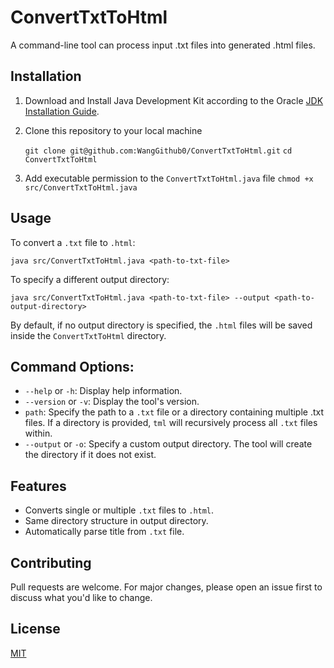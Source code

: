 # ConvertTxtToHtml
A command-line tool can process input .txt files into generated .html files.

## Installation
1. Download and Install Java Development Kit according to the Oracle [JDK Installation Guide](https://docs.oracle.com/en/java/javase/20/install/overview-jdk-installation.html#GUID-8677A77F-231A-40F7-98B9-1FD0B48C346A).
   
2. Clone this repository to your local machine
    
   `git clone git@github.com:WangGithub0/ConvertTxtToHtml.git`
   `cd ConvertTxtToHtml`

3. Add executable permission to the `ConvertTxtToHtml.java` file
   `chmod +x src/ConvertTxtToHtml.java`


## Usage

To convert a `.txt` file to `.html`:

`
java src/ConvertTxtToHtml.java <path-to-txt-file>
`

To specify a different output directory:

`
java src/ConvertTxtToHtml.java <path-to-txt-file> --output <path-to-output-directory>
`

By default, if no output directory is specified, the `.html` files will be saved inside the `ConvertTxtToHtml` directory.

## Command Options:

* `--help` or `-h`: Display help information.
* `--version` or `-v`: Display the tool's version.
* `path`: Specify the path to a `.txt` file or a directory containing multiple .txt files. If a directory is provided, `tml` will recursively process all `.txt` files within.
* `--output` or `-o`: Specify a custom output directory. The tool will create the directory if it does not exist.

## Features

* Converts single or multiple `.txt` files to `.html`.
* Same directory structure in output directory.
* Automatically parse title from  `.txt` file.


## Contributing

Pull requests are welcome. For major changes, please open an issue first to discuss what you'd like to change.

## License

[MIT](https://github.com/mnajibi/tml/blob/main/LICENSE)